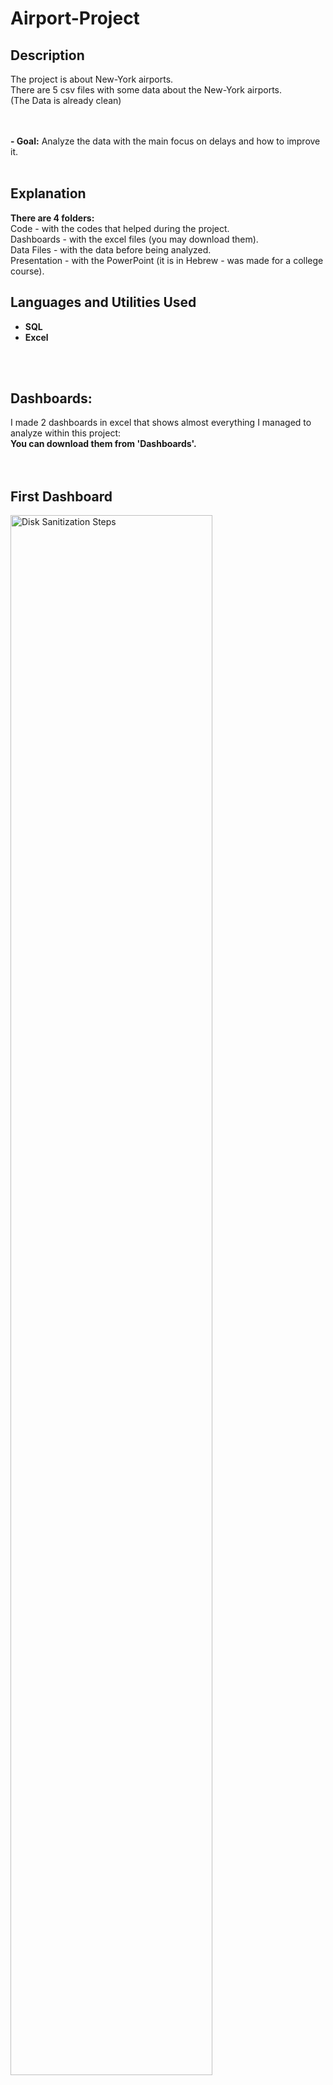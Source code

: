 # Airport-Project

<h2>Description</h2>
The project is about New-York airports.<br />
There are 5 csv files with some data about the New-York airports.<br />
(The Data is already clean) <br />
<br />
<br />

<b>- Goal:</b> 
Analyze the data with the main focus on delays and how to improve it.<br />
<br />

<h2>Explanation</h2>
<b>There are 4 folders: </b>
<br />
Code - with the codes that helped during the project. <br />
Dashboards - with the excel files (you may download them). <br />
Data Files - with the data before being analyzed. <br />
Presentation - with the PowerPoint (it is in Hebrew - was made for a college course). <br />


<h2>Languages and Utilities Used</h2>

- <b>SQL</b> 
- <b>Excel</b>
<br />
<br />

<h2>Dashboards:</h2>
I made 2 dashboards in excel that shows almost everything I managed to analyze within this project: <br />
<b> You can download them from 'Dashboards'. </b> <br />
<br />
<br />

<p align="center">
<h2>First Dashboard</h2>
<img src="https://i.imgur.com/jlk1wLv.png" height="80%" width="80%" alt="Disk Sanitization Steps"/>
<br />
<br />
<br />

<h2>Second Dashboard</h2>

<img src="https://i.imgur.com/PteAS4p.png" height="80%" width="80%" alt="Disk Sanitization Steps"/>
<br />
<br />
<br />
</p>


<h2>Summary & Recommendations</h2>

<img src="https://i.imgur.com/nXQvmb9.png" height="80%" width="80%" alt="Disk Sanitization Steps"/>
</p>